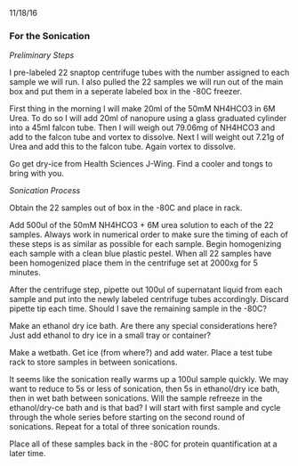 11/18/16

### For the Sonication

_Preliminary Steps_

I pre-labeled 22 snaptop centrifuge tubes with the number assigned to each sample we will run. I also pulled the 22 samples we will run out of the main box and put them in a seperate labeled box in the -80C freezer.

First thing in the morning I will make 20ml of the 50mM NH4HCO3 in 6M Urea. To do so I will add 20ml of nanopure using a glass graduated cylinder into a 45ml falcon tube. Then I will weigh out 79.06mg of NH4HCO3 and add to the falcon tube and vortex to dissolve. Next I will weight out 7.21g of Urea and add this to the falcon tube. Again vortex to dissolve.

Go get dry-ice from Health Sciences J-Wing. Find a cooler and tongs to bring with you.

_Sonication Process_

Obtain the 22 samples out of box in the -80C and place in rack.

Add 500ul of the 50mM NH4HCO3 + 6M urea solution to each of the 22 samples. Always work in numerical order to make sure the timing of each of these steps is as similar as possible for each sample. Begin homogenizing each sample with a clean blue plastic pestel. When all 22 samples have been homogenized place them in the centrifuge set at 2000xg for 5 minutes.

After the centrifuge step, pipette out 100ul of supernatant liquid from each sample and put into the newly labeled centrifuge tubes accordingly. Discard pipette tip each time. Should I save the remaining sample in the -80C? 

Make an ethanol dry ice bath. Are there any special considerations here? Just add ethanol to dry ice in a small tray or container?

Make a wetbath. Get ice (from where?) and add water. Place a test tube rack to store samples in between sonications.

It seems like the sonication really warms up a 100ul sample quickly. We may want to reduce to 5s or less of sonication, then 5s in ethanol/dry ice bath, then in wet bath between sonications. Will the sample refreeze in the ethanol/dry-ce bath and is that bad? I will start with first sample and cycle through the whole series before starting on the second round of sonications. Repeat for a total of three sonication rounds.

Place all of these samples back in the -80C for protein quantification at a later time.
